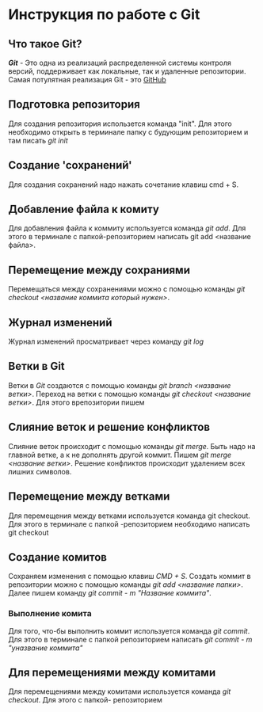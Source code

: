 # Инструкция по работе с Git

## Что такое Git?

**_Git_** - Это одна из реализаций распределенной системы контроля версий, поддерживает как локальные, так и удаленные репозитории.
Самая потулятная реализация Git - это [GitHub](https://github.com)

## Подготовка репозитория

Для создания репозитория использется команда "init". Для этого необходимо открыть в терминале папку с будующим репозиторием и там писать _git init_

## Создание 'сохранений'

Для создания сохранений надо нажать сочетание клавиш cmd + S.

## Добавление файла к комиту

Для добавления файла к коммиту используется команда _git add_. Для этого в терминале с папкой-репозиторием написать git add <название файла>.

## Перемещение между сохраниями

Перемещаться между сохранениями можно с помощью команды _git checkout <название коммита который нужен>_.

## Журнал изменений

Журнал изменений просматривает через команду _git log_

## Ветки в Git

Ветки в _Git_ создаются с помощью команды _git branch <название ветки>_. Переход на ветки с помощью команды _git checkout <название ветки>_.
Для этого  врепозитории  пишем 


## Слияние веток и решение конфликтов

Слияние веток происходит с помощью команды _git merge_. Быть надо на главной ветке, а к не дополнять другой коммит. Пишем _git merge <название ветки>_. Решение конфликтов происходит удалением всех лишних символов.

## Перемещение между ветками

Для перемещения между ветками используется команда git checkout. Для  этого в терминале с папкой -репозиторием необходимо написать git checkout

## Создание комитов

Сохраняем изменения с помощью клавиш _CMD + S_. Создать коммит в репозитории можно с помощью команды _git add <название папки>_. Далее пишем команду _git commit - m "Название коммита"_.

### Выполнение комита

Для того, что-бы выполнить коммит используется команда _git commit_. Для этого в терминале с папкой репозиторием написать _git commit - m "yназвание коммита"_

## Для перемещениями между комитами

Для перемещениями между комитами используется команда _git checkout_. Для этого с папкой- репозиторием

